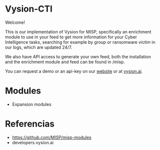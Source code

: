 # Vysion-CTI

Welcome!

This is our implementation of Vysion for MISP, specifically an enrichment module to use in your feed to get more information for your Cyber Intelligence tasks, searching for example by group or ransomware victim in our logs, which are updated 24/7. 

We also have API access to generate your own feed, both the installation and the enrichment module and feed can be found in /misp.

You can request a demo or an api-key on our [website](https://byronlabs.io) or at [vysion.ai](https://vysion.ai).

# Modules

- Expansion modules


# Referencias

- https://github.com/MISP/misp-modules
- developers.vysion.ai
